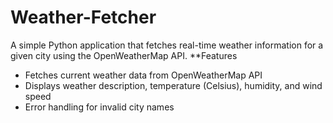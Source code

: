 # Weather-Fetcher
A simple Python application that fetches real-time weather information for a given city using the OpenWeatherMap API.
**Features
- Fetches current weather data from OpenWeatherMap API
- Displays weather description, temperature (Celsius), humidity, and wind speed
- Error handling for invalid city names 
